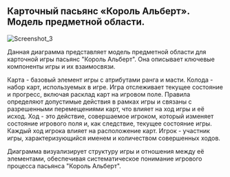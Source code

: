 ## Карточный пасьянс «Король Альберт». Модель предметной области.


![Screenshot_3](https://github.com/kalashnikovqq/solitaireKingAlbert/assets/100009366/1e053aec-f967-4fa7-9da3-1444ae8ac919)

Данная диаграмма представляет модель предметной области для карточной игры пасьянс "Король Альберт". Она описывает ключевые компоненты игры и их взаимосвязи.

Карта - базовый элемент игры с атрибутами ранга и масти. Колода - набор карт, используемых в игре. Игра отслеживает текущее состояние и прогресс, включая расклад карт на игровом поле.
Правила определяют допустимые действия в рамках игры и связаны с разрешенными перемещениями карт, что влияет на ход игры и её исход.
Ход - это действие, совершаемое игроком, который изменяет состояние игрового поля и, как следствие, текущее состояние игры. Каждый ход игрока влияет на расположение карт.
Игрок - участник игры, характеризующийся именем и количеством совершенных ходов.

Диаграмма визуализирует структуру игры и отношения между её элементами, обеспечивая систематическое понимание игрового процесса пасьянса "Король Альберт".
